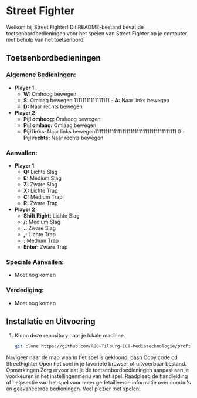 # Street Fighter

Welkom bij Street Fighter! Dit README-bestand bevat de toetsenbordbedieningen voor het spelen van Street Fighter op je computer met behulp van het toetsenbord.

## Toetsenbordbedieningen

### Algemene Bedieningen:
- **Player 1**
   - **W:** Omhoog bewegen
   - **S:** Omlaag bewegen
 11111111111111111  - **A:** Naar links bewegen
   - **D:** Naar rechts bewegen
- **Player 2**
   - **Pijl omhoog:** Omhoog bewegen
   - **Pijl omlaag:** Omlaag bewegen
   - **Pijl links:** Naar links bewegen111111111111111111111111111111111111111
0   - **Pijl rechts:** Naar rechts bewegen

### Aanvallen:
- **Player 1**
   - **Q:** Lichte Slag
   - **E:** Medium Slag
   - **Z:** Zware Slag
   - **X:** Lichte Trap
   - **C:** Medium Trap
   - **R:** Zware Trap
- **Player 2**
   - **Shift Right:** Lichte Slag
   - **/:** Medium Slag
   - **.:** Zware Slag
   - **,:** Lichte Trap
   - **\:** Medium Trap
   - **Enter:** Zware Trap

### Speciale Aanvallen:
- Moet nog komen

### Verdediging:
- Moet nog komen

## Installatie en Uitvoering
1. Kloon deze repository naar je lokale machine.
   ```bash
   git clone https://github.com/ROC-Tilburg-ICT-Mediatechnologie/proftaak-oldskool-game-alex-luc-street-fighter
Navigeer naar de map waarin het spel is gekloond.
bash
Copy code
cd StreetFighter
Open het spel in je favoriete browser of uitvoerbaar bestand.
Opmerkingen
Zorg ervoor dat je de toetsenbordbedieningen aanpast aan je voorkeuren in het instellingenmenu van het spel.
Raadpleeg de handleiding of helpsectie van het spel voor meer gedetailleerde informatie over combo's en geavanceerde bedieningen.
Veel plezier met spelen!
